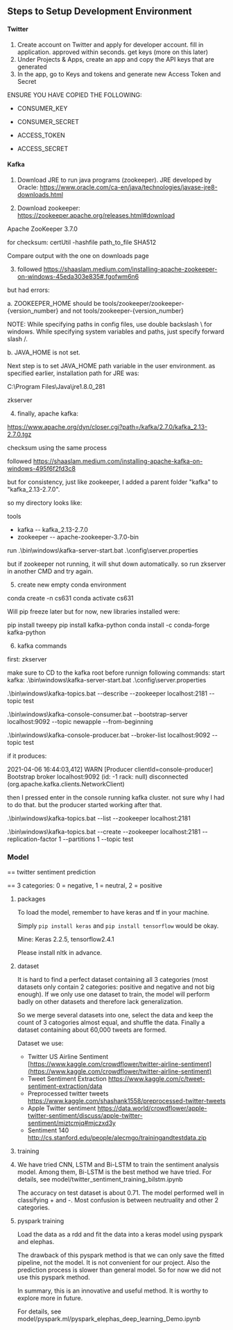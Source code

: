 ## Steps to Setup Development Environment

#### Twitter

1. Create account on Twitter and apply for developer account. fill in application. approved within seconds. get keys (more on this later)
2. Under Projects & Apps, create an app and copy the API keys that are generated
3. In the app, go to Keys and tokens and generate new Access Token and Secret

ENSURE YOU HAVE COPIED THE FOLLOWING:

- CONSUMER_KEY

- CONSUMER_SECRET

- ACCESS_TOKEN

- ACCESS_SECRET


#### Kafka

1. Download JRE to run java programs (zookeeper). JRE developed by Oracle: https://www.oracle.com/ca-en/java/technologies/javase-jre8-downloads.html


2. Download zookeeper: https://zookeeper.apache.org/releases.html#download


Apache ZooKeeper 3.7.0

for checksum: certUtil -hashfile path_to_file SHA512

Compare output with the one on downloads page

3. followed https://shaaslam.medium.com/installing-apache-zookeeper-on-windows-45eda303e835#.fgofwm6n6

but had errors:

a. ZOOKEEPER_HOME should be tools/zookeeper/zookeeper-{version_number} and not tools/zookeeper-{version_number}

NOTE: While specifying paths in config files, use double backslash \\ for windows. While specifying system variables and paths, just specify forward slash /.

b. JAVA_HOME is not set.

Next step is to set JAVA_HOME path variable in the user environment.
as specified earlier, installation path for JRE was:

C:\Program Files\Java\jre1.8.0_281


zkserver

4. finally, apache kafka:

https://www.apache.org/dyn/closer.cgi?path=/kafka/2.7.0/kafka_2.13-2.7.0.tgz

checksum using the same process

followed https://shaaslam.medium.com/installing-apache-kafka-on-windows-495f6f2fd3c8

but for consistency, just like zookeeper, I added a parent folder "kafka" to "kafka_2.13-2.7.0".

so my directory looks like:

tools
- kafka
-- kafka_2.13-2.7.0
- zookeeper
-- apache-zookeeper-3.7.0-bin

run .\bin\windows\kafka-server-start.bat .\config\server.properties

but if zookeeper not running, it will shut down automatically. so run zkserver in another CMD and try again.

5. create new empty conda environment

conda create -n cs631
conda activate cs631

Will pip freeze later but for now, new libraries installed were:

pip install tweepy
pip install kafka-python
conda install -c conda-forge kafka-python

6. kafka commands

first: zkserver

make sure to CD to the kafka root before runnign following commands:
start kafka: .\bin\windows\kafka-server-start.bat .\config\server.properties

.\bin\windows\kafka-topics.bat --describe --zookeeper localhost:2181 --topic test

.\bin\windows\kafka-console-consumer.bat --bootstrap-server localhost:9092 --topic newapple --from-beginning

.\bin\windows\kafka-console-producer.bat --broker-list localhost:9092 --topic test

if it produces:

2021-04-06 16:44:03,412] WARN [Producer clientId=console-producer] Bootstrap broker localhost:9092 (id: -1 rack: null) disconnected (org.apache.kafka.clients.NetworkClient)

then I pressed enter in the console running kafka cluster. not sure why I had to do that. but the producer started working after that.

.\bin\windows\kafka-topics.bat --list --zookeeper localhost:2181

.\bin\windows\kafka-topics.bat --create --zookeeper localhost:2181 --replication-factor 1 --partitions 1 --topic test

### Model
== twitter sentiment prediction

== 3 categories: 0 = negative, 1 = neutral, 2 = positive

1. packages

    To load the model, remember to have keras and tf in your machine.

    Simply `pip install keras` and `pip install tensorflow` would be okay.

    Mine: Keras 2.2.5, tensorflow2.4.1

    Please install nltk in advance.

2. dataset

    It is hard to find a perfect dataset containing all 3 categories (most datasets only contain 2 categories: positive and negative and not big enough). If we only use one dataset to train, the model will perform badly on other datasets and therefore lack generalization.

    So we merge several datasets into one, select the data and keep the count of 3 catogories almost equal, and shuffle the data. Finally a dataset containing about 60,000 tweets are formed.

    Dataset we use:
    - Twitter US Airline Sentiment [https://www.kaggle.com/crowdflower/twitter-airline-sentiment](https://www.kaggle.com/crowdflower/twitter-airline-sentiment)
    - Tweet Sentiment Extraction https://www.kaggle.com/c/tweet-sentiment-extraction/data
    - Preprocessed twitter tweets https://www.kaggle.com/shashank1558/preprocessed-twitter-tweets
    - Apple Twitter sentiment https://data.world/crowdflower/apple-twitter-sentiment/discuss/apple-twitter-sentiment/miztcmjq#mjczxd3y
    - Sentiment 140 http://cs.stanford.edu/people/alecmgo/trainingandtestdata.zip

3. training
4.
    We have tried CNN, LSTM and Bi-LSTM to train the sentiment analysis model. Among them, Bi-LSTM is the best method we have tried. For details, see model/twitter_sentiment_training_bilstm.ipynb

    The accuracy on test dataset is about 0.71. The model performed well in classifying + and -. Most confusion is between neutruality and other 2 categories.  

4. pyspark training

    Load the data as a rdd and fit the data into a keras model using pyspark and elephas.

    The drawback of this pyspark method is that we can only save the fitted pipeline, not the model. It is not convenient for our project. Also the prediction process is slower than general model. So for now we did not use this pyspark method.

    In summary, this is an innovative and useful method. It is worthy to explore more in future.

    For details, see model/pyspark.ml/pyspark_elephas_deep_learning_Demo.ipynb
